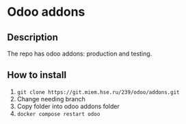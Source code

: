 # Odoo addons
## Description
The repo has odoo addons: production and testing.

## How to install
1. `git clone https://git.miem.hse.ru/239/odoo/addons.git`
1. Change needing branch
1. Copy folder into odoo addons folder
1. `docker compose restart odoo`
